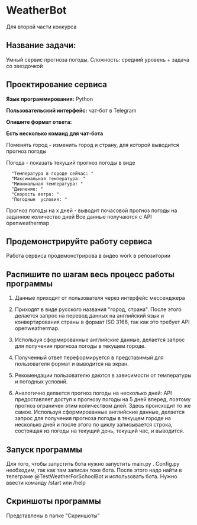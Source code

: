 # WeatherBot
Для второй части конкурса

## Название задачи:
Умный сервис прогноза погоды. Сложность: средний уровень + задача со звездочкой
## Проектирование сервиса

**Язык программирования:** Python

**Пользовательский интерфейс:** чат-бот в Telegram

**Опишите формат ответа:**

**Есть несколько команд для чат-бота**

  Поменять город - изменить город и страну, для которой выводится прогноз погоды
  
  Погода - показать текущий прогноз погоды в виде
  
      "Температура в городе сейчас: "
      "Максимальная температура: "
      "Минимальная температура: "
      "Давление: " 
      "Скорость ветра: "
      "Погодные  условия: "
      
Прогноз погоды на x дней - выводит почасовой прогноз погоды на заданное количество дней
Все данные получаются с API openweathermap

## Продемонстрируйте работу сервиса
Работа сервиса продемонстрирова в видео work в репозитории

## Распишите по шагам весь процесс работы программы

1) Данные приходят от пользователя через интерфейс мессенджера
2) Приходят в виде русского названия "город, страна". После этого делается запрос на перевод данных на английский язык и конвертирования страны в формат ISO 3166, так как это требует API openweathermap. 
3) Используя сформированные английские данные, делается запрос для получения прогноза погоды в текущем городе.
4) Полученный ответ переформируется в представимый для пользователя формат и выводится на экран.
5) Рекомендации пользователю даются в зависимости от температуры и погодных условий.

6) Аналогично делается прогноз погоды на несколько дней:
API предоставляет доступ к прогнозу погоды на 5 дней вперед, поэтому прогноз ограничен этим количеством дней. Здесь происходит то же самое. Используя сформированные английские данные, делается запрос для получения прогноза погоды в текущем городе на несколько дней и после этого по циклу записывается строка, состоящая из погоды на текущий день, текущий час, и выводится.

## Запуск программы
Для того, чтобы запустить бота нужно запустить main.py . Config.py необходим, так как там записан токе бота. После этого надо найти в телеграме @TestWeatherForSchoolBot и использовать бота. Нужно ввести команду /start или /help

## Скриншоты программы
Представлены в папке "Скриншоты"







